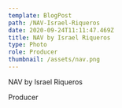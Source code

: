 ```yaml
---
template: BlogPost
path: /NAV-Israel-Riqueros
date: 2020-09-24T11:11:47.469Z
title: NAV by Israel Riqueros
type: Photo
role: Producer
thumbnail: /assets/nav.png
---
```

<!--StartFragment-->

NAV by Israel Riqueros

Producer

<!--EndFragment-->
